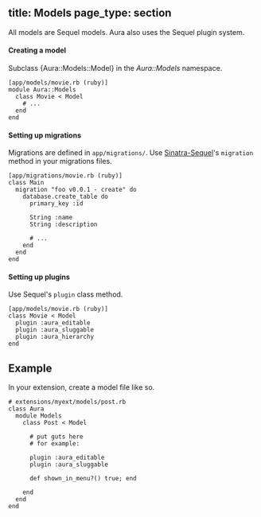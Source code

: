 title: Models
page_type: section
--
All models are Sequel models. Aura also uses the Sequel plugin system.

#### Creating a model
Subclass {Aura::Models::Model} in the *Aura::Models* namespace.

    [app/models/movie.rb (ruby)]
    module Aura::Models
      class Movie < Model
        # ...
      end
    end
  
#### Setting up migrations
Migrations are defined in `app/migrations/`. Use
[Sinatra-Sequel](http://github.com/rtomayko/sinatra-sequel)'s `migration`
method in your migrations files.

    [app/migrations/movie.rb (ruby)]
    class Main
      migration "foo v0.0.1 - create" do
        database.create_table do
          primary_key :id

          String :name
          String :description
          
          # ...
        end
      end
    end

#### Setting up plugins
Use Sequel's `plugin` class method.

    [app/models/movie.rb (ruby)]
    class Movie < Model
      plugin :aura_editable
      plugin :aura_sluggable
      plugin :aura_hierarchy
    end

## Example

In your extension, create a model file like so.

    # extensions/myext/models/post.rb
    class Aura
      module Models
        class Post < Model
    
          # put guts here
          # for example:
    
          plugin :aura_editable
          plugin :aura_sluggable
    
          def shown_in_menu?() true; end
    
        end
      end
    end


